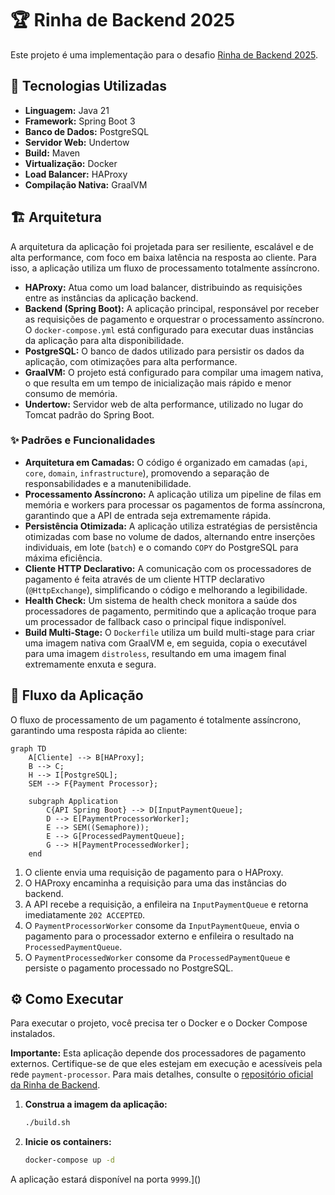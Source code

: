 # 🏆 Rinha de Backend 2025

Este projeto é uma implementação para o desafio [Rinha de Backend 2025](https://github.com/zanfranceschi/rinha-de-backend-2025/blob/main/INSTRUCOES.md).

## 🚀 Tecnologias Utilizadas

- **Linguagem:** Java 21
- **Framework:** Spring Boot 3
- **Banco de Dados:** PostgreSQL
- **Servidor Web:** Undertow
- **Build:** Maven
- **Virtualização:** Docker
- **Load Balancer:** HAProxy
- **Compilação Nativa:** GraalVM

## 🏗️ Arquitetura

A arquitetura da aplicação foi projetada para ser resiliente, escalável e de alta performance, com foco em baixa latência na resposta ao cliente. Para isso, a aplicação utiliza um fluxo de processamento totalmente assíncrono.

- **HAProxy:** Atua como um load balancer, distribuindo as requisições entre as instâncias da aplicação backend.
- **Backend (Spring Boot):** A aplicação principal, responsável por receber as requisições de pagamento e orquestrar o processamento assíncrono. O `docker-compose.yml` está configurado para executar duas instâncias da aplicação para alta disponibilidade.
- **PostgreSQL:** O banco de dados utilizado para persistir os dados da aplicação, com otimizações para alta performance.
- **GraalVM:** O projeto está configurado para compilar uma imagem nativa, o que resulta em um tempo de inicialização mais rápido e menor consumo de memória.
- **Undertow:** Servidor web de alta performance, utilizado no lugar do Tomcat padrão do Spring Boot.

### ✨ Padrões e Funcionalidades

- **Arquitetura em Camadas:** O código é organizado em camadas (`api`, `core`, `domain`, `infrastructure`), promovendo a separação de responsabilidades e a manutenibilidade.
- **Processamento Assíncrono:** A aplicação utiliza um pipeline de filas em memória e workers para processar os pagamentos de forma assíncrona, garantindo que a API de entrada seja extremamente rápida.
- **Persistência Otimizada:** A aplicação utiliza estratégias de persistência otimizadas com base no volume de dados, alternando entre inserções individuais, em lote (`batch`) e o comando `COPY` do PostgreSQL para máxima eficiência.
- **Cliente HTTP Declarativo:** A comunicação com os processadores de pagamento é feita através de um cliente HTTP declarativo (`@HttpExchange`), simplificando o código e melhorando a legibilidade.
- **Health Check:** Um sistema de health check monitora a saúde dos processadores de pagamento, permitindo que a aplicação troque para um processador de fallback caso o principal fique indisponível.
- **Build Multi-Stage:** O `Dockerfile` utiliza um build multi-stage para criar uma imagem nativa com GraalVM e, em seguida, copia o executável para uma imagem `distroless`, resultando em uma imagem final extremamente enxuta e segura.

## 🌊 Fluxo da Aplicação

O fluxo de processamento de um pagamento é totalmente assíncrono, garantindo uma resposta rápida ao cliente:

```mermaid
graph TD
    A[Cliente] --> B[HAProxy];
    B --> C;
    H --> I[PostgreSQL];
    SEM --> F{Payment Processor};

    subgraph Application
        C{API Spring Boot} --> D[InputPaymentQueue];
        D --> E[PaymentProcessorWorker];
        E --> SEM((Semaphore));
        E --> G[ProcessedPaymentQueue];
        G --> H[PaymentProcessedWorker];
    end
```

1.  O cliente envia uma requisição de pagamento para o HAProxy.
2.  O HAProxy encaminha a requisição para uma das instâncias do backend.
3.  A API recebe a requisição, a enfileira na `InputPaymentQueue` e retorna imediatamente `202 ACCEPTED`.
4.  O `PaymentProcessorWorker` consome da `InputPaymentQueue`, envia o pagamento para o processador externo e enfileira o resultado na `ProcessedPaymentQueue`.
5.  O `PaymentProcessedWorker` consome da `ProcessedPaymentQueue` e persiste o pagamento processado no PostgreSQL.

## ⚙️ Como Executar

Para executar o projeto, você precisa ter o Docker e o Docker Compose instalados.

**Importante:** Esta aplicação depende dos processadores de pagamento externos. Certifique-se de que eles estejam em execução e acessíveis pela rede `payment-processor`. Para mais detalhes, consulte o [repositório oficial da Rinha de Backend](https://github.com/zanfranceschi/rinha-de-backend-2025).

1. **Construa a imagem da aplicação:**
   ```bash
   ./build.sh
   ```

2. **Inicie os containers:**
   ```bash
   docker-compose up -d
   ```

A aplicação estará disponível na porta `9999`.]()
